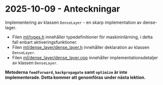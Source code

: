 # 2025-10-09 - Anteckningar

Implementering av klassen `DenseLayer` - en skarp implementation av dense-lager.
* Filen [ml/types.h](./ml/types.h) innehåller typedefinitioner för maskininlärning, i detta fall enbart aktiveringsfunktioner.
* Filen [ml/dense_layer/dense_layer.h](./ml/dense_layer/dense_layer.h) innehåller deklaration av klassen `DenseLayer`.
* Filen [ml/dense_layer/dense_layer.cpp](./ml/dense_layer/dense_layer.cpp) innehåller implementationsdetaljer
av klassen `DenseLayer`.

**Metoderna `feedforward`, `backpropagate` samt `optimize` är inte implementerade. Detta kommer att genomföras
under nästa lektion.**
